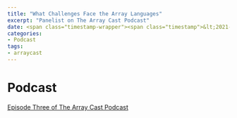 ```yaml
---
title: "What Challenges Face the Array Languages"
excerpt: "Panelist on The Array Cast Podcast"
date: <span class="timestamp-wrapper"><span class="timestamp">&lt;2021-06-12 Sat&gt;</span></span>
categories: 
- Podcast
tags: 
- arraycast
---
```



# Podcast

[Episode Three of The Array Cast Podcast](https://www.arraycast.com/episodes/episode-02-challenges-facing-the-array-languages)


<!----- Footnotes ----->

